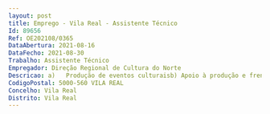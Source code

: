 ```yaml
--- 
layout: post
title: Emprego - Vila Real - Assistente Técnico
Id: 89656
Ref: OE202108/0365
DataAbertura: 2021-08-16
DataFecho: 2021-08-30
Trabalho: Assistente Técnico
Empregador: Direção Regional de Cultura do Norte
Descricao: a)	Produção de eventos culturaisb)	Apoio à produção e frente de casa c)	Apoio em matéria de luz, som e audiovisual nos eventos da Casa das Artes d)	Apoio administrativo à coordenação da Casa das Artes
CodigoPostal: 5000-560 VILA REAL
Concelho: Vila Real
Distrito: Vila Real
--- 
```

